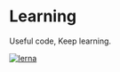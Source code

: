 # Learning
Useful code, Keep learning.


[![lerna](https://img.shields.io/badge/maintained%20with-lerna-cc00ff.svg)](https://lerna.js.org/)
